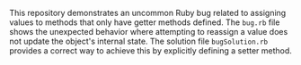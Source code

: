 This repository demonstrates an uncommon Ruby bug related to assigning values to methods that only have getter methods defined.  The `bug.rb` file shows the unexpected behavior where attempting to reassign a value does not update the object's internal state. The solution file `bugSolution.rb` provides a correct way to achieve this by explicitly defining a setter method.